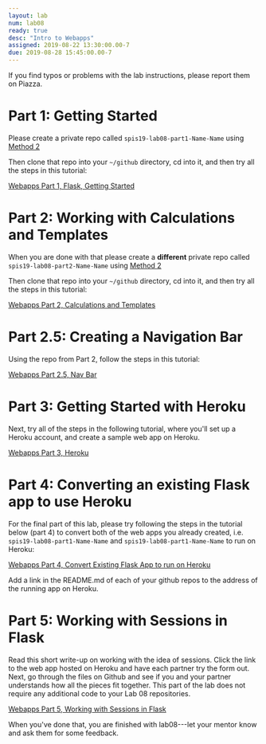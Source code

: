 ```yaml
---
layout: lab
num: lab08
ready: true
desc: "Intro to Webapps"
assigned: 2019-08-22 13:30:00.00-7
due: 2019-08-28 15:45:00.00-7
---
```


If you find typos or problems with the lab instructions, please report them on Piazza.


# Part 1: Getting Started

Please create a private repo called `spis19-lab08-part1-Name-Name` using [Method 2](/topics/github_create_repo/)

Then clone that repo into your `~/github` directory, cd into it, and then try all the steps in this tutorial:

[Webapps Part 1, Flask, Getting Started](/webapps/webapps-intro-part-1-flask-getting-started/)


# Part 2: Working with Calculations and Templates

When you are done with that please create a **different** private repo called `spis19-lab08-part2-Name-Name` using [Method 2](/topics/github_create_repo/)

Then clone that repo into your `~/github` directory, cd into it, and then try all the steps in this tutorial:

[Webapps Part 2, Calculations and Templates](/webapps/webapps-intro-part-2/)

# Part 2.5: Creating a Navigation Bar

Using the repo from Part 2, follow the steps in this tutorial:

[Webapps Part 2.5, Nav Bar](/webapps/webapps-intro-part-2-5/)

# Part 3: Getting Started with Heroku

Next, try all of the steps in the following tutorial, where you'll set up a Heroku account, and create a
sample web app on Heroku.

[Webapps Part 3, Heroku](/webapps/webapps-intro-part-3/)

# Part 4: Converting an existing Flask app to use Heroku

For the final part of this lab, please try following the steps in the tutorial below (part 4) to convert both of the web 
apps you already created, i.e.  `spis19-lab08-part1-Name-Name` and `spis19-lab08-part1-Name-Name` to run on Heroku:

[Webapps Part 4, Convert Existing Flask App to run on Heroku](/webapps/webapps-intro-part-4/)

Add a link in the README.md of each of your github repos to the address of the running app on Heroku.

# Part 5: Working with Sessions in Flask

Read this short write-up on working with the idea of sessions. Click the link to the web app hosted on Heroku and have each partner try the form out. Next, go through the files on Github and see if you and your partner understands how all the pieces fit together. This part of the lab does not require any additional code to your Lab 08 repositories.

[Webapps Part 5, Working with Sessions in Flask](/webapps/webapps-intro-part-5/)

When you've done that, you are finished with lab08---let your mentor know and ask them for some feedback.
